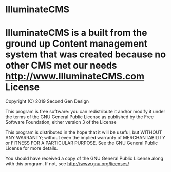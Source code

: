 IlluminateCMS
==============
IlluminateCMS is a built from the ground up Content management system that was created because no other CMS met our needs
<http://www.IlluminateCMS.com>
License
==============
Copyright (C) 2019  Second Gen Design

This program is free software: you can redistribute it and/or modify
it under the terms of the GNU General Public License as published by
the Free Software Foundation, either version 3 of the License

This program is distributed in the hope that it will be useful,
but WITHOUT ANY WARRANTY; without even the implied warranty of
MERCHANTABILITY or FITNESS FOR A PARTICULAR PURPOSE.  See the
GNU General Public License for more details.

You should have received a copy of the GNU General Public License
along with this program.  If not, see <http://www.gnu.org/licenses/>
